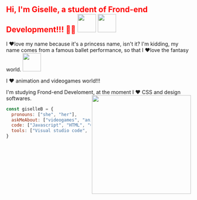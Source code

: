 <h2 style="color:red">Hi, I'm Giselle, a student of Frond-end Development!!! 👨‍💻 <img src="https://media.giphy.com/media/mGcNjsfWAjY5AEZNw6/giphy.gif" width="50"> <img src="https://media.giphy.com/media/VgCDAzcKvsR6OM0uWg/giphy.gif" width="50"></h2>

I ❤love my name because it's a princess name, isn't it? I'm kidding, my name comes from a famous ballet performance, so that I ❤love the fantasy world. <IMG SRC="https://64.media.tumblr.com/20fb19cbfbc331ebc4463f1c32995f1b/tumblr_po5nnjczef1va4s21o1_500.gifv" width="50">

I ❤️ animation and videogames world!!! 

I'm studying Frond-end Develoment, at the moment I ❤ CSS and design softwares.
<img align='right' src= "https://honeysanime.com/wp-content/uploads/2016/12/Danganronpa-Kibou-no-Gakuen-to-Zetsubou-no-Koukousei-The-Animation-wallpaper-Chihiro-Fujisaki.jpg" width="270">

```javascript
const giselleB = {
  pronouns: ["she", "her"],
  askMeAbout: ["videogames", "anime", "food", "craftBeer", "coffee"],
  code: ["Javascript", "HTML", "CSS"],
  tools: ["Visual studio code", "Figma", "Balsamig", "Trello"]
}
```

<!--
**KGISELLE/KGISELLE** is a ✨ _special_ ✨ repository because its `README.md` (this file) appears on your GitHub profile.

Here are some ideas to get you started:

- 🔭 I’m currently working on ...
- 🌱 I’m currently learning ...
- 👯 I’m looking to collaborate on ...
- 🤔 I’m looking for help with ...
- 💬 Ask me about ...
- 📫 How to reach me: ...
- 😄 Pronouns: ...
- ⚡ Fun fact: ...
-->
